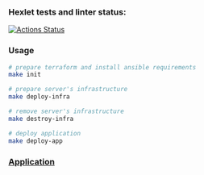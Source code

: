 ### Hexlet tests and linter status:
[![Actions Status](https://github.com/1g0rbm/devops-for-programmers-project-lvl3/workflows/hexlet-check/badge.svg)](https://github.com/1g0rbm/devops-for-programmers-project-lvl3/actions)

### Usage
```bash
# prepare terraform and install ansible requirements
make init

# prepare server's infrastructure
make deploy-infra

# remove server's infrastructure
make destroy-infra

# deploy application
make deploy-app
```

### [Application](https://botgate.ru)
